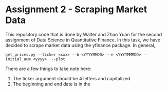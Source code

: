 # Assignment 2 - Scraping Market Data

This repository code that is done by Walter and Zhao Yuan for the second assignment of Data Science in Quantitative Finance. In this task, we have decided to scrape market data using the yfinance package. In general,

```
get_prices.py --ticker <xxx> –-b <YYYYMMDD> –-e <YYYYMMMDD> --initial_aum <yyyy>  --plot
```

There are a few things to take note here:
1. The ticker argument should be 4 letters and capitalized.
2. The beginning and end date is in the 